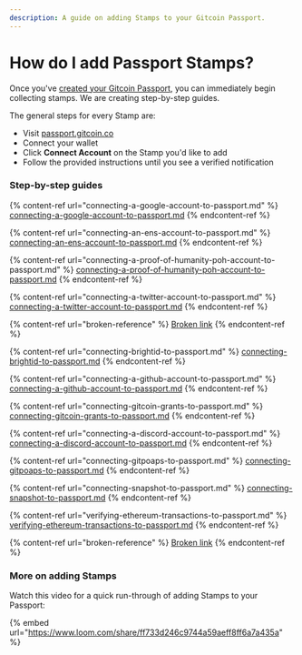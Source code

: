 ```yaml
---
description: A guide on adding Stamps to your Gitcoin Passport.
---
```


# How do I add Passport Stamps?

Once you've [created your Gitcoin Passport](../how-do-i-create-a-gitcoin-passport.md), you can immediately begin collecting stamps. We are creating step-by-step guides.

The general steps for every Stamp are:

* Visit [passport.gitcoin.co](https://passport.gitcoin.co/)
* Connect your wallet
* Click **Connect Account** on the Stamp you'd like to add
* Follow the provided instructions until you see a verified notification

### Step-by-step guides

{% content-ref url="connecting-a-google-account-to-passport.md" %}
[connecting-a-google-account-to-passport.md](connecting-a-google-account-to-passport.md)
{% endcontent-ref %}

{% content-ref url="connecting-an-ens-account-to-passport.md" %}
[connecting-an-ens-account-to-passport.md](connecting-an-ens-account-to-passport.md)
{% endcontent-ref %}

{% content-ref url="connecting-a-proof-of-humanity-poh-account-to-passport.md" %}
[connecting-a-proof-of-humanity-poh-account-to-passport.md](connecting-a-proof-of-humanity-poh-account-to-passport.md)
{% endcontent-ref %}

{% content-ref url="connecting-a-twitter-account-to-passport.md" %}
[connecting-a-twitter-account-to-passport.md](connecting-a-twitter-account-to-passport.md)
{% endcontent-ref %}

{% content-ref url="broken-reference" %}
[Broken link](broken-reference)
{% endcontent-ref %}

{% content-ref url="connecting-brightid-to-passport.md" %}
[connecting-brightid-to-passport.md](connecting-brightid-to-passport.md)
{% endcontent-ref %}

{% content-ref url="connecting-a-github-account-to-passport.md" %}
[connecting-a-github-account-to-passport.md](connecting-a-github-account-to-passport.md)
{% endcontent-ref %}

{% content-ref url="connecting-gitcoin-grants-to-passport.md" %}
[connecting-gitcoin-grants-to-passport.md](connecting-gitcoin-grants-to-passport.md)
{% endcontent-ref %}

{% content-ref url="connecting-a-discord-account-to-passport.md" %}
[connecting-a-discord-account-to-passport.md](connecting-a-discord-account-to-passport.md)
{% endcontent-ref %}

{% content-ref url="connecting-gitpoaps-to-passport.md" %}
[connecting-gitpoaps-to-passport.md](connecting-gitpoaps-to-passport.md)
{% endcontent-ref %}

{% content-ref url="connecting-snapshot-to-passport.md" %}
[connecting-snapshot-to-passport.md](connecting-snapshot-to-passport.md)
{% endcontent-ref %}

{% content-ref url="verifying-ethereum-transactions-to-passport.md" %}
[verifying-ethereum-transactions-to-passport.md](verifying-ethereum-transactions-to-passport.md)
{% endcontent-ref %}

{% content-ref url="broken-reference" %}
[Broken link](broken-reference)
{% endcontent-ref %}

### More on adding Stamps

Watch this video for a quick run-through of adding Stamps to your Passport:&#x20;

{% embed url="https://www.loom.com/share/ff733d246c9744a59aeff8ff6a7a435a" %}
